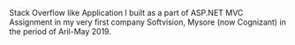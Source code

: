 Stack Overflow like Application I built as a part of ASP.NET MVC Assignment in my very first company Softvision, Mysore (now Cognizant)
in the period of Aril-May 2019.
